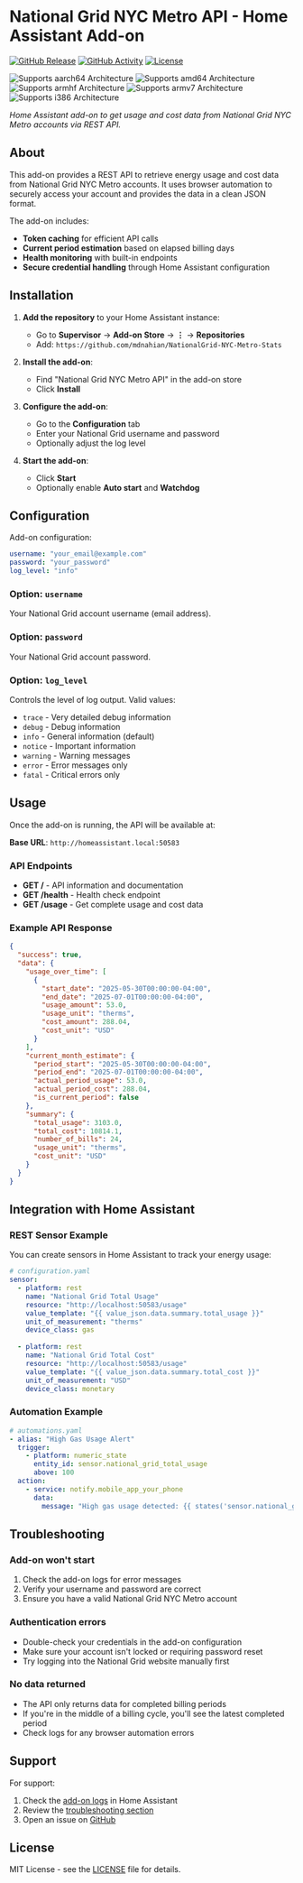 # National Grid NYC Metro API - Home Assistant Add-on

[![GitHub Release][releases-shield]][releases]
[![GitHub Activity][commits-shield]][commits]
[![License][license-shield]](LICENSE)

![Supports aarch64 Architecture][aarch64-shield]
![Supports amd64 Architecture][amd64-shield]
![Supports armhf Architecture][armhf-shield]
![Supports armv7 Architecture][armv7-shield]
![Supports i386 Architecture][i386-shield]

_Home Assistant add-on to get usage and cost data from National Grid NYC Metro accounts via REST API._

## About

This add-on provides a REST API to retrieve energy usage and cost data from National Grid NYC Metro accounts. It uses browser automation to securely access your account and provides the data in a clean JSON format.

The add-on includes:
- **Token caching** for efficient API calls
- **Current period estimation** based on elapsed billing days
- **Health monitoring** with built-in endpoints
- **Secure credential handling** through Home Assistant configuration

## Installation

1. **Add the repository** to your Home Assistant instance:
   - Go to **Supervisor** → **Add-on Store** → **⋮** → **Repositories**
   - Add: `https://github.com/mdnahian/NationalGrid-NYC-Metro-Stats`

2. **Install the add-on**:
   - Find "National Grid NYC Metro API" in the add-on store
   - Click **Install**

3. **Configure the add-on**:
   - Go to the **Configuration** tab
   - Enter your National Grid username and password
   - Optionally adjust the log level

4. **Start the add-on**:
   - Click **Start**
   - Optionally enable **Auto start** and **Watchdog**

## Configuration

Add-on configuration:

```yaml
username: "your_email@example.com"
password: "your_password"
log_level: "info"
```

### Option: `username`

Your National Grid account username (email address).

### Option: `password`

Your National Grid account password.

### Option: `log_level`

Controls the level of log output. Valid values:
- `trace` - Very detailed debug information
- `debug` - Debug information  
- `info` - General information (default)
- `notice` - Important information
- `warning` - Warning messages
- `error` - Error messages only
- `fatal` - Critical errors only

## Usage

Once the add-on is running, the API will be available at:

**Base URL**: `http://homeassistant.local:50583`

### API Endpoints

- **GET /** - API information and documentation
- **GET /health** - Health check endpoint
- **GET /usage** - Get complete usage and cost data

### Example API Response

```json
{
  "success": true,
  "data": {
    "usage_over_time": [
      {
        "start_date": "2025-05-30T00:00:00-04:00",
        "end_date": "2025-07-01T00:00:00-04:00",
        "usage_amount": 53.0,
        "usage_unit": "therms",
        "cost_amount": 288.04,
        "cost_unit": "USD"
      }
    ],
    "current_month_estimate": {
      "period_start": "2025-05-30T00:00:00-04:00",
      "period_end": "2025-07-01T00:00:00-04:00",
      "actual_period_usage": 53.0,
      "actual_period_cost": 288.04,
      "is_current_period": false
    },
    "summary": {
      "total_usage": 3103.0,
      "total_cost": 10814.1,
      "number_of_bills": 24,
      "usage_unit": "therms",
      "cost_unit": "USD"
    }
  }
}
```

## Integration with Home Assistant

### REST Sensor Example

You can create sensors in Home Assistant to track your energy usage:

```yaml
# configuration.yaml
sensor:
  - platform: rest
    name: "National Grid Total Usage"
    resource: "http://localhost:50583/usage"
    value_template: "{{ value_json.data.summary.total_usage }}"
    unit_of_measurement: "therms"
    device_class: gas
    
  - platform: rest
    name: "National Grid Total Cost"
    resource: "http://localhost:50583/usage"
    value_template: "{{ value_json.data.summary.total_cost }}"
    unit_of_measurement: "USD"
    device_class: monetary
```

### Automation Example

```yaml
# automations.yaml
- alias: "High Gas Usage Alert"
  trigger:
    - platform: numeric_state
      entity_id: sensor.national_grid_total_usage
      above: 100
  action:
    - service: notify.mobile_app_your_phone
      data:
        message: "High gas usage detected: {{ states('sensor.national_grid_total_usage') }} therms"
```

## Troubleshooting

### Add-on won't start

1. Check the add-on logs for error messages
2. Verify your username and password are correct
3. Ensure you have a valid National Grid NYC Metro account

### Authentication errors

- Double-check your credentials in the add-on configuration
- Make sure your account isn't locked or requiring password reset
- Try logging into the National Grid website manually first

### No data returned

- The API only returns data for completed billing periods
- If you're in the middle of a billing cycle, you'll see the latest completed period
- Check logs for any browser automation errors

## Support

For support:
1. Check the [add-on logs](#) in Home Assistant
2. Review the [troubleshooting section](#troubleshooting)
3. Open an issue on [GitHub][issues]

## License

MIT License - see the [LICENSE](LICENSE) file for details.

[aarch64-shield]: https://img.shields.io/badge/aarch64-yes-green.svg
[amd64-shield]: https://img.shields.io/badge/amd64-yes-green.svg
[armhf-shield]: https://img.shields.io/badge/armhf-yes-green.svg
[armv7-shield]: https://img.shields.io/badge/armv7-yes-green.svg
[i386-shield]: https://img.shields.io/badge/i386-yes-green.svg
[commits-shield]: https://img.shields.io/github/commit-activity/y/mdnahian/NationalGrid-NYC-Metro-Stats.svg
[commits]: https://github.com/mdnahian/NationalGrid-NYC-Metro-Stats/commits/main
[license-shield]: https://img.shields.io/github/license/mdnahian/NationalGrid-NYC-Metro-Stats.svg
[releases-shield]: https://img.shields.io/github/release/mdnahian/NationalGrid-NYC-Metro-Stats.svg
[releases]: https://github.com/mdnahian/NationalGrid-NYC-Metro-Stats/releases
[issues]: https://github.com/mdnahian/NationalGrid-NYC-Metro-Stats/issues 